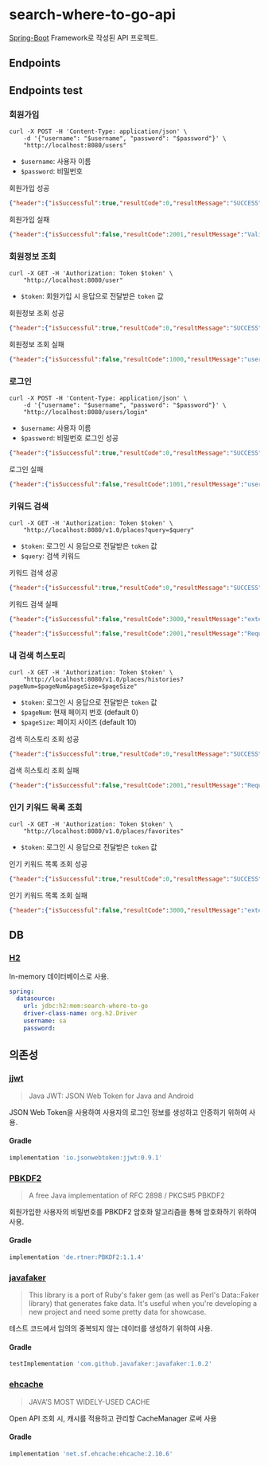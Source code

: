 # search-where-to-go-api

[Spring-Boot](https://spring.io/projects/spring-boot) Framework로 작성된 API 프로젝트.

## Endpoints

## Endpoints test

### 회원가입
```shell
curl -X POST -H 'Content-Type: application/json' \
    -d '{"username": "$username", "password": "$password"}' \
    "http://localhost:8080/users"
```
* `$username`: 사용자 이름
* `$password`: 비밀번호

회원가입 성공
```json
{"header":{"isSuccessful":true,"resultCode":0,"resultMessage":"SUCCESS"},"body":{"userId":"97ce9dd5-...","username":"test-username","token":"eyJhbGciOiJIUzUxMiJ9...."}}
```
회원가입 실패
```json
{"header":{"isSuccessful":false,"resultCode":2001,"resultMessage":"Validation failed..."},"body":null}
```

### 회원정보 조회
```shell
curl -X GET -H 'Authorization: Token $token' \
    "http://localhost:8080/user"
```
* `$token`: 회원가입 시 응답으로 전달받은 `token` 값

회원정보 조회 성공
```json
{"header":{"isSuccessful":true,"resultCode":0,"resultMessage":"SUCCESS"},"body":{"userId":"97ce9dd5-...","username":"test-username","token":"eyJhbGciOiJIUzUxMiJ9...."}}
```
회원정보 조회 실패
```json
{"header":{"isSuccessful":false,"resultCode":1000,"resultMessage":"user is not logged in."},"body":null}
```

### 로그인
```shell
curl -X POST -H 'Content-Type: application/json' \
    -d '{"username": "$username", "password": "$password"}' \
    "http://localhost:8080/users/login"
```
* `$username`: 사용자 이름
* `$password`: 비밀번호
로그인 성공
```json
{"header":{"isSuccessful":true,"resultCode":0,"resultMessage":"SUCCESS"},"body":{"userId":"97ce9dd5-...","username":"test-username","token":"eyJhbGciOiJIUzUxMiJ9...."}}
```
로그인 실패
```json
{"header":{"isSuccessful":false,"resultCode":1001,"resultMessage":"user is not exists."},"body":null}
```

### 키워드 검색
```shell
curl -X GET -H 'Authorization: Token $token' \
    "http://localhost:8080/v1.0/places?query=$query"
```
* `$token`: 로그인 시 응답으로 전달받은 `token` 값
* `$query`: 검색 키워드

키워드 검색 성공
```json
{"header":{"isSuccessful":true,"resultCode":0,"resultMessage":"SUCCESS"},"body":[{"name":"스타벅스 춘천구봉산R","...":"..."}]}
```
키워드 검색 실패
```json
{"header":{"isSuccessful":false,"resultCode":3000,"resultMessage":"external api error."},"body":null}
```
```json
{"header":{"isSuccessful":false,"resultCode":2001,"resultMessage":"Request 'query' is invalid in value with ''"},"body":null}
```

### 내 검색 히스토리 
```shell
curl -X GET -H 'Authorization: Token $token' \
    "http://localhost:8080/v1.0/places/histories?pageNum=$pageNum&pageSize=$pageSize"
```
* `$token`: 로그인 시 응답으로 전달받은 `token` 값
* `$pageNum`: 현재 페이지 번호 (default 0)
* `$pageSize`: 페이지 사이즈 (default 10)

검색 히스토리 조회 성공
```json
{"header":{"isSuccessful":true,"resultCode":0,"resultMessage":"SUCCESS"},"body":[{"historyId":2,"query":"starbucks","userId":"7ef78c01-...","createDatetime":"2021-03-22T00:24:30.056361"},{"historyId":1,"query":"starbuks","userId":"7ef78c01-a232-4eb0-bc7f-60a88b372d08","createDatetime":"2021-03-22T00:24:25.168301"}]}
```
검색 히스토리 조회 실패
```json
{"header":{"isSuccessful":false,"resultCode":2001,"resultMessage":"Request 'pageNum' is invalid in value with '-1'Request 'pageSize' is invalid in value with '0'"},"body":null}
```

### 인기 키워드 목록 조회
```shell
curl -X GET -H 'Authorization: Token $token' \
    "http://localhost:8080/v1.0/places/favorites"
```
* `$token`: 로그인 시 응답으로 전달받은 `token` 값

인기 키워드 목록 조회 성공
```json
{"header":{"isSuccessful":true,"resultCode":0,"resultMessage":"SUCCESS"},"body":[{"query":"해장국","count":324},{"query":"삼겹살","count":234},{"query":"카카오뱅크","count":234},{"query":"곱창","count":233},{"query":"카페","count":203},{"query":"전골","count":131},{"query":"국밥","count":120},{"query":"돈까쓰","count":103},{"query":"코이라멘","count":103},{"query":"카카오","count":52}]}
```
인기 키워드 목록 조회 실패
```json
{"header":{"isSuccessful":false,"resultCode":3000,"resultMessage":"external api error."},"body":null}
```

## DB

### [H2](https://www.h2database.com/)

In-memory 데이터베이스로 사용.

```yaml
spring:
  datasource:
    url: jdbc:h2:mem:search-where-to-go
    driver-class-name: org.h2.Driver
    username: sa
    password:
```

## 의존성

### [jjwt](https://github.com/jwtk/jjwt)

> Java JWT: JSON Web Token for Java and Android

JSON Web Token을 사용하여 사용자의 로그인 정보를 생성하고 인증하기 위하여 사용.

#### Gradle
```groovy
implementation 'io.jsonwebtoken:jjwt:0.9.1'
```

### [PBKDF2](https://github.com/m9aertner/PBKDF2)

> A free Java implementation of RFC 2898 / PKCS#5 PBKDF2

회원가입한 사용자의 비밀번호를 PBKDF2 암호화 알고리즘을 통해 암호화하기 위하여 사용.

#### Gradle
```groovy
implementation 'de.rtner:PBKDF2:1.1.4'
```

### [javafaker](https://github.com/DiUS/java-faker)

> This library is a port of Ruby's faker gem (as well as Perl's Data::Faker library) that generates fake data. It's useful when you're developing a new project and need some pretty data for showcase.

테스트 코드에서 임의의 중복되지 않는 데이터를 생성하기 위하여 사용.

#### Gradle
```groovy
testImplementation 'com.github.javafaker:javafaker:1.0.2'
```

### [ehcache](https://www.ehcache.org/)

> JAVA’S MOST WIDELY-USED CACHE

Open API 조회 시, 캐시를 적용하고 관리할 CacheManager 로써 사용

#### Gradle
```groovy
implementation 'net.sf.ehcache:ehcache:2.10.6'
```
